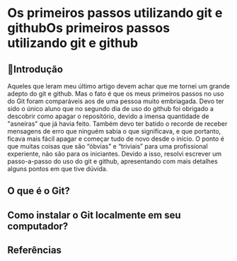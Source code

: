 # Os primeiros passos utilizando git e githubOs primeiros passos utilizando git e github

## 📢Introdução
Aqueles que leram meu último artigo devem achar que me tornei um grande adepto do git e github. Mas o fato é que os meus primeiros passos no uso do Git foram comparáveis aos de uma pessoa muito embriagada. Devo ter sido o único aluno que no segundo dia de uso do github foi obrigado a descobrir como apagar o repositório, devido a imensa quantidade de "asneiras" que já havia feito. Também devo ter batido o recorde de receber mensagens de erro que ninguém sabia o que significava, e que portanto, ficava mais fácil apagar e começar tudo de novo desde o início. O ponto é que muitas coisas que são “óbvias” e “triviais” para uma profissional experiente, não são para os iniciantes.
Devido a isso, resolvi escrever um passo-a-passo do uso do git e github, apresentando com mais detalhes alguns pontos em que tive dúvida.
## O que é o Git?

## Como instalar o Git localmente em seu computador?


## Referências
